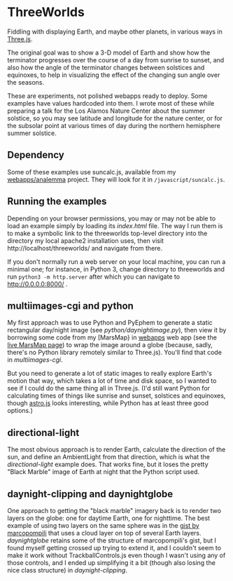 # ThreeWorlds

Fiddling with displaying Earth, and maybe other planets, in
various ways in [Three.js](https://threejs.org).

The original goal was to show a 3-D model of Earth and show
how the terminator progresses over the course of a day from sunrise
to sunset, and also how the angle of the terminator changes between
solstices and equinoxes, to help in visualizing the effect of
the changing sun angle over the seasons.

These are experiments, not polished webapps ready to deploy.
Some examples have values hardcoded into them. I wrote most of these
while preparing a talk for the Los Alamos Nature Center about the
summer solstice, so you may see latitude and longitude for the nature
center, or for the subsolar point at various times of day during
the northern hemisphere summer solstice.

## Dependency

Some of these examples use suncalc.js, available from my
[webapps/analemma](https://github.com/akkana/webapps/blob/master/analemma/js/suncalc.js)
project. They will look for it in ```/javascript/suncalc.js```.

## Running the examples

Depending on your browser permissions, you may or may not be able to
load an example simply by loading its *index.html* file. The way
I run them is to make a symbolic link to the threeworlds top-level
directory into the directory my local apache2 installation uses,
then visit http://localhost/threeworlds/ and navigate from there.

If you don't normally run a web server on your local machine,
you can run a minimal one; for instance, in Python 3,
change directory to threeworlds and run ```python3 -m http.server```
after which you can navigate to http://0.0.0.0:8000/ .

## multiimages-cgi and python

My first approach was to use Python and PyEphem to generate a static
rectangular day/night image (see *python/daynightimage.py*),
then view it by borrowing some code from my
[MarsMap} in [webapps](https://github.com/akkana/threeworlds)
web app (see the [live MarsMap page](https://shallowsky.com/marsmap/))
to wrap the image around a globe (because, sadly, there's no Python
library remotely similar to Three.js). You'll find that code
in *multiimages-cgi*.

But you need to generate a lot of static images to really explore
Earth's motion that way, which takes a lot of time and disk space,
so I wanted to see if I could do the same thing all in Three.js.
(I'd still want Python for calculating times of things like sunrise
and sunset, solstices and equinoxes,
though [astro.js](http://slowe.github.io/astro.js/)
looks interesting, while Python has at least three good options.)

## directional-light

The most obvious approach is to render Earth, calculate the direction
of the sun, and define an AmbientLight from that direction, which
is what the *directional-light* example does. That works fine,
but it loses the pretty "Black Marble" image of Earth at night
that the Python script used.

## daynight-clipping and daynightglobe

One approach to getting the "black marble" imagery back is to render
two layers on the globe: one for daytime Earth, one for nighttime.
The best example of using two layers on the same sphere was in the
[gist by marcopompili](https://gist.github.com/marcopompili/082a159fcfc7c349771d10cbe991fb5d)
that uses a cloud layer on top of several Earth layers.
*daynightglobe* retains some of the structure of marcopompili's gist,
but I found myself getting crossed up trying to extend it,
and I couldn't seem to make it work without TrackballControls.js
even though I wasn't using any of those controls,
and I ended up simplifying it a bit (though also losing the nice
class structure) in *daynight-clipping*.


